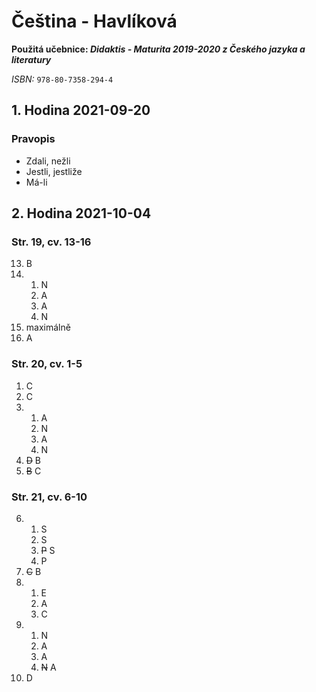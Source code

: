 # Čeština - Havlíková

**Použitá učebnice: *Didaktis - Maturita 2019-2020 z Českého jazyka a literatury***

*ISBN:* `978-80-7358-294-4`

## 1. Hodina 2021-09-20

### Pravopis

* Zdali, nežli
* Jestli, jestliže
* Má-li

## 2. Hodina 2021-10-04

### Str. 19, cv. 13-16

13. B
14.
	1. N
	2. A
	3. A
	4. N
15. maximálně
16. A

### Str. 20, cv. 1-5

1. C
2. C
3. 
	1. A
	2. N
	3. A
	4. N
4. ~~D~~ B
5. ~~B~~ C

### Str. 21, cv. 6-10

6.
	1. S
	2. S
	3. ~~P~~ S
	4. P
7. ~~C~~ B
8. 
	1. E
	2. A
	3. C
9.
	1. N
	2. A
	3. A
	4. ~~N~~ A
10. D